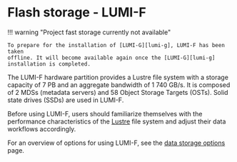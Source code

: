 [lumi-p]: lumip.md
[lumi-g]: ../../computing/systems/lumig.md
[data-storage-options]: ../../storage/storing-data.md

# Flash storage - LUMI-F

!!! warning "Project fast storage currently not available"

    To prepare for the installation of [LUMI-G][lumi-g], LUMI-F has been taken
    offline. It will become available again once the [LUMI-G][lumi-g]
    installation is completed.

The LUMI-F hardware partition provides a Lustre file system with a storage
capacity of 7 PB and an aggregate bandwidth of 1 740 GB/s. It is composed of 2
MDSs (metadata servers) and 58 Object Storage Targets (OSTs). Solid state
drives (SSDs) are used in LUMI-F.

Before using LUMI-F, users should familiarize themselves with the performance
characteristics of the [Lustre](lumip.md#lustre) file system and adjust their
data workflows accordingly.

For an overview of options for using LUMI-F, see the [data storage
options][data-storage-options] page.
